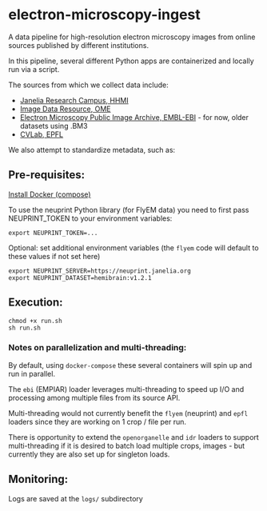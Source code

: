 # electron-microscopy-ingest

A data pipeline for high-resolution electron microscopy images from online sources published by different institutions.

In this pipeline, several different Python apps are containerized and locally run via a script.

The sources from which we collect data include:
- [Janelia Research Campus, HHMI](https://www.janelia.org/)
- [Image Data Resource, OME](https://idr.openmicroscopy.org/)
- [Electron Microscopy Public Image Archive, EMBL-EBI](https://www.ebi.ac.uk/empiar/) - for now, older datasets using .BM3
- [CVLab, EPFL](https://www.epfl.ch/labs/cvlab/)

We also attempt to standardize metadata, such as:

## Pre-requisites:

[Install Docker (compose)](https://docs.docker.com/compose/install/)

To use the neuprint Python library (for FlyEM data) you need to first pass NEUPRINT_TOKEN to your environment variables:
```
export NEUPRINT_TOKEN=...
```

Optional: set additional environment variables (the `flyem` code will default to these values if not set here)
```
export NEUPRINT_SERVER=https://neuprint.janelia.org
export NEUPRINT_DATASET=hemibrain:v1.2.1
```

## Execution:

```
chmod +x run.sh
sh run.sh
```

### Notes on parallelization and multi-threading:
By default, using `docker-compose` these several containers will spin up and run in parallel.

The `ebi` (EMPIAR) loader leverages multi-threading to speed up I/O and processing among multiple files from its source API.

Multi-threading would not currently benefit the `flyem` (neuprint) and `epfl` loaders since they are working on 1 crop / file per run. 

There is opportunity to extend the `openorganelle` and `idr` loaders to support multi-threading if it is desired to batch load multiple crops, images - but currently they are also set up for singleton loads.

## Monitoring:

Logs are saved at the `logs/` subdirectory